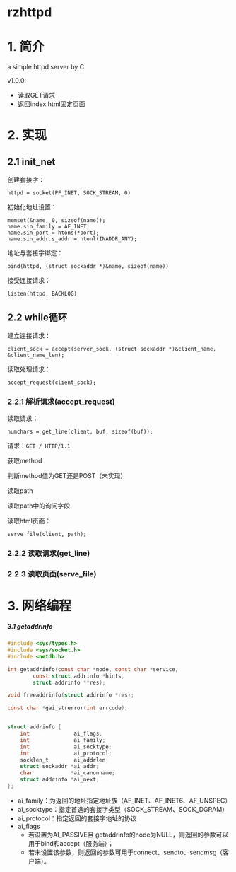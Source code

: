 # rzhttpd

# 1. 简介

a simple httpd server by C

v1.0.0:

- 读取GET请求
- 返回index.html固定页面

# 2. 实现

## 2.1 init_net

创建套接字：

```
httpd = socket(PF_INET, SOCK_STREAM, 0)
```

初始化地址设置：

```
memset(&name, 0, sizeof(name));
name.sin_family = AF_INET;
name.sin_port = htons(*port);
name.sin_addr.s_addr = htonl(INADDR_ANY);
```

地址与套接字绑定：

```
bind(httpd, (struct sockaddr *)&name, sizeof(name))
```

接受连接请求：

```
listen(httpd, BACKLOG)
```

## 2.2 while循环

建立连接请求：

```
client_sock = accept(server_sock, (struct sockaddr *)&client_name, &client_name_len);
```

读取处理请求：

```
accept_request(client_sock);
```

### 2.2.1 解析请求(accept_request)

读取请求：

```
numchars = get_line(client, buf, sizeof(buf));
```

请求：`GET / HTTP/1.1`

获取method

判断method值为GET还是POST（未实现）

读取path

读取path中的询问字段

读取html页面：

```
serve_file(client, path);
```

### 2.2.2 读取请求(get_line)

### 2.2.3 读取页面(serve_file)

# 3. 网络编程

##### 3.1 getaddrinfo

```c
#include <sys/types.h>
#include <sys/socket.h>
#include <netdb.h>

int getaddrinfo(const char *node, const char *service,
        const struct addrinfo *hints,
        struct addrinfo **res);

void freeaddrinfo(struct addrinfo *res);

const char *gai_strerror(int errcode);


struct addrinfo {
    int              ai_flags;
    int              ai_family;
    int              ai_socktype;
    int              ai_protocol;
    socklen_t        ai_addrlen;
    struct sockaddr *ai_addr;
    char            *ai_canonname;
    struct addrinfo *ai_next;
};
```
- ai_family：为返回的地址指定地址族（AF_INET、AF_INET6、AF_UNSPEC）
- ai_socktype：指定首选的套接字类型（SOCK_STREAM、SOCK_DGRAM）
- ai_protocol：指定返回的套接字地址的协议
- ai_flags
    - 若设置为AI_PASSIVE且 getaddrinfo的node为NULL，则返回的参数可以用于bind和accept（服务端）；
    - 若未设置该参数，则返回的参数可用于connect、sendto、sendmsg（客户端）。